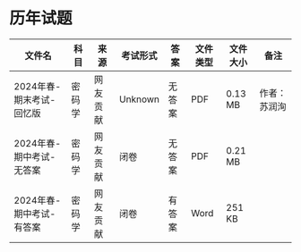 # 历年试题

文件名|科目| 来源   | 考试形式  |答案|文件类型|文件大小|备注
---|--|------|-------|---|---|---|---
2024年春-期末考试-回忆版|密码学|网友贡献|Unknown|无答案|PDF|0.13 MB|作者：苏润洵
2024年春-期中考试-无答案|密码学|网友贡献|闭卷|无答案|PDF|0.21 MB|
2024年春-期中考试-有答案|密码学|网友贡献|闭卷|有答案|Word|251 KB|
